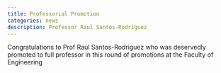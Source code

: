 ```yaml
---
title: Professorial Promotion
categories: news
description: Professor Raul Santos-Rodriguez
---
```

Congratulations to Prof Raul Santos-Rodriguez who was deservedly promoted to full professor in this round of promotions at the Faculty of Engineering